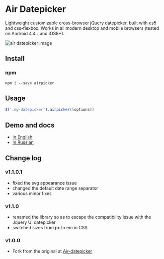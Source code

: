 # Air Datepicker

Lightweight customizable cross-browser jQuery datepicker, built with es5 and css-flexbox. Works in all modern desktop and mobile browsers (tested on Android 4.4+ and iOS8+).

![air datepicker image](https://github.com/t1m0n/air-datepicker/raw/master/docs/img/promo-img-time.png)

## Install

### npm
```
npm i --save airpicker
```

## Usage
```javascript
$('.my-datepicker').airpicker([options])
```

## Demo and docs
* [In English](http://t1m0n.name/air-datepicker/docs/)
* [In Russian](http://t1m0n.name/air-datepicker/docs/index-ru.html)

## Change log

### v1.1.0.1
* fixed the svg appearance issue
* changed the default date range separator
* various minor fixes

### v1.1.0
* renamed the library so as to escape the compatibility issue with the Jquery UI datepicker
* switched sizes from px to em in CSS

### v1.0.0
* Fork from the original at [Air-datepicker](https://github.com/t1m0n/air-datepicker)
